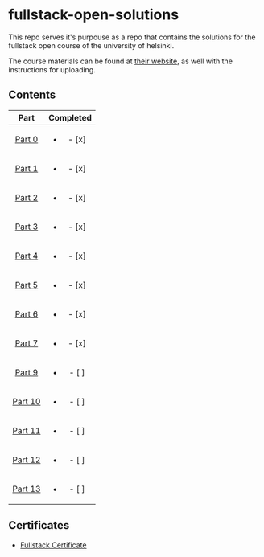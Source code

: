 # fullstack-open-solutions

This repo serves it's purpouse as a repo that contains the solutions for the fullstack open course of the university of helsinki.

The course materials can be found at [their website](https://fullstackopen.com/), as well with the instructions for uploading.

## Contents

|        Part        |         Completed         |
| :----------------: | :-----------------------: |
| [Part 0](./part0)  | <ul><li>- [x] </li> </ul> |
| [Part 1](./part1)  | <ul><li>- [x] </li> </ul> |
| [Part 2](./part2/) | <ul><li>- [x] </li> </ul> |
| [Part 3](./part3/) | <ul><li>- [x] </li> </ul> |
| [Part 4](./part4/) | <ul><li>- [x] </li> </ul> |
| [Part 5](./part5/) | <ul><li>- [x] </li> </ul> |
| [Part 6](./part6/) | <ul><li>- [x] </li> </ul> |
| [Part 7](./part7)  | <ul><li>- [x] </li> </ul> |
|     [Part 9]()     | <ul><li>- [ ] </li> </ul> |
|    [Part 10]()     | <ul><li>- [ ] </li> </ul> |
|    [Part 11]()     | <ul><li>- [ ] </li> </ul> |
|    [Part 12]()     | <ul><li>- [ ] </li> </ul> |
|    [Part 13]()     | <ul><li>- [ ] </li> </ul> |

## Certificates
- [Fullstack Certificate](./certificates/certificate-fullstack.png)
